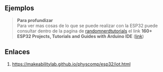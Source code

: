 

## Ejemplos

> **Para profundizar** </br> Para ver mas cosas de lo que se puede realizar con la ESP32 puede consultar dentro de la pagina de [randomnerdtutorials](https://randomnerdtutorials.com/) el link **160+ ESP32 Projects, Tutorials and Guides with Arduino IDE** ([link](https://randomnerdtutorials.com/projects-esp32/))


## Enlaces

1. https://makeabilitylab.github.io/physcomp/esp32/iot.html